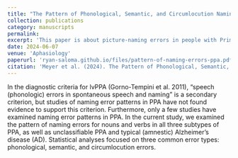 ```yaml
---
title: "The Pattern of Phonological, Semantic, and Circumlocution Naming Errors for Nouns and Verbs in Primary Progressive Aphasia"
collection: publications
category: manuscripts
permalink:
excerpt: 'This paper is about picture-naming errors in people with Primary Progressive Aphasia'
date: 2024-06-07
venue: 'Aphasiology'
paperurl: 'ryan-saloma.github.io/files/pattern-of-naming-errors-ppa.pdf'
citation: 'Meyer et al. (2024). The Pattern of Phonological, Semantic, and Circumlocution Naming Errors for Nouns and Verbs in Primary Progressive Aphasia. <i>Aphasiology</i>, 1-25. https://doi.org/10.1080/02687038.2024.2361961'
---
```


In the diagnostic criteria for lvPPA (Gorno-Tempini et al. 2011), “speech (phonologic) errors in spontaneous speech and naming” is a secondary criterion, but studies of naming error patterns in PPA have not found evidence to support this criterion. Furthermore, only a few studies have examined naming error patterns in PPA. In the current study, we examined the pattern of naming errors for nouns and verbs in all three subtypes of PPA, as well as unclassifiable PPA and typical (amnestic) Alzheimer’s disease (AD). Statistical analyses focused on three common error types: phonological, semantic, and circumlocution errors.
